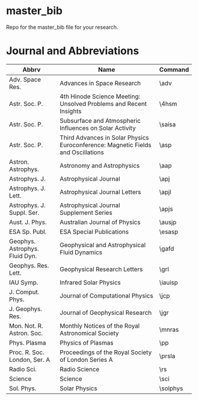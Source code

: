 # master_bib
Repo for the master_bib file for your research. 

# Journal and Abbreviations
| Abbrv | Name | Command |
| ----- | ---- | ------- |
| Adv. Space Res. | Advances in Space Research | \adv |
| Astr. Soc. P. | 4th Hinode Science Meeting: Unsolved Problems and Recent Insights | \4hsm |
| Astr. Soc. P. | Subsurface and Atmospheric Influences on Solar Activity | \saisa |
| Astr. Soc. P. | Third Advances in Solar Physics Euroconference: Magnetic Fields and Oscillations | \asp |
| Astron. Astrophys. | Astronomy and Astrophysics | \aap |
| Astrophys. J.	| Astrophysical Journal | \apj |
| Astrophys. J. Lett.	| Astrophysical Journal Letters | \apjl |
| Astrophys. J. Suppl. Ser. | Astrophysical Journal Supplement Series | \apjs |
| Aust. J. Phys. | Australian Journal of Physics | \ausjp |
| ESA Sp. Publ. | ESA Special Publications | \esasp | 
| Geophys. Astrophys. Fluid Dyn. | Geophysical and Astrophysical Fluid Dynamics | \gafd |
| Geophys. Res. Lett. | Geophysical Research Letters | \grl |
| IAU Symp. | Infrared Solar Physics | \iauisp | 
| J. Comput. Phys. | Journal of Computational Physics | \jcp |
| J. Geophys. Res. | Journal of Geophysical Research | \jgr |
| Mon. Not. R. Astron. Soc. | Monthly Notices of the Royal Astronomical Society | \mnras |
| Phys. Plasma | Physics of Plasmas | \pp | 
| Proc. R. Soc. London, Ser. A	| Proceedings of the Royal Society of London Series A | \prsla |
| Radio Sci. | Radio Science | \rs |
| Science | Science | \sci |
| Sol. Phys. | Solar Physics | \solphys | 
